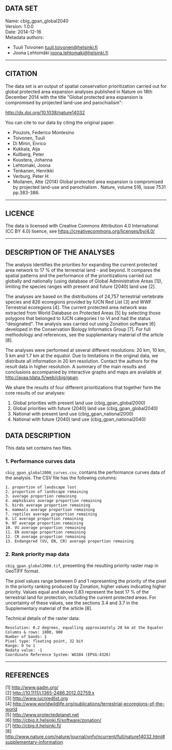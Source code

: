 ## DATA SET

Name: cbig_gpan_global2040  
Version: 1.0.0  
Date: 2014-12-16  
Metadata authors:  
+ Tuuli Toivonen <tuuli.toivonen@helsinki.fi>
+ Joona Lehtomäki <joona.lehtomaki@helsinki.fi>

******************************

## CITATION

The data set is an output of spatial conservation prioritization carried out for global protected
area expansion analyses published in Nature on 18th December 2014 with the title "Global protected
area expansion is compromised by projected land-use and parochialism":

http://dx.doi.org/10.1038/nature14032

You can cite to our data by citing the original paper:

  - Pouzols, Federico Montesino
  - Toivonen, Tuuli
  - Di Minin, Enrico
  - Kukkala, Aija
  - Kullberg, Peter
  - Kuustera, Johanna
  - Lehtomaki, Joona
  - Tenkanen, Henrikki
  - Verburg, Peter H.
  - Moilanen, Atte
 (2014) Global protected area expansion is compromised by projected land-use and parochialism
. Nature, volume 516, issue 7531 pp.383-386. 

******************************

## LICENCE

The data is licensed with Creative Commons Attribution 4.0 International (CC BY 4.0) lisence, see
https://creativecommons.org/licenses/by/4.0/

******************************

## DESCRIPTION OF THE ANALYSES

The analysis identifies the priorities for expanding the current protected area network to 17 % of
the terrestrial land - and beyond. It compares the spatial patterns and the performance of the
prioritizations carried out globally and nationally (using database of Global Administrative Areas
[1]), limiting the species ranges with present and future (2040) land use [2].

The analyses are based on the distributions of 24,757 terrestrial vertebrate species and 826
ecoregions provided by IUCN Red List [3] and WWF Terrestrial ecoregions [4]. The current protected
area network was extracted from World Database on Protected Areas [5] by selecting those polygons
that belonged to IUCN categories I to VI and had the status "designated". The analysis was carried
out using Zonation software [6] developed in the Conservation Biology Informatics Group [7]. For
full methodology and references, see the supplementary material of the article [8].

The analyses were performed at several different resolutions: 20 km, 10 km, 5 km and 1.7 km at the
equator.  Due to limitations in the original data, we distribute all information in 20 km
resolution. Contact the authors for the result data in higher resolution. A summary of the main
results and conclusions accompanied by interactive graphs and maps are available at
http://avaa.tdata.fi/web/cbig/gpan.

We share the results of four different prioritizations that together form the core results of our
analyses:

1. Global priorities with present land use (cbig_gpan_global2000)
2. Global priorities with future (2040) land use (cbig_gpan_global2040)
3. National with present land use (cbig_gpan_national2000)
4. National with future (2040) land use (cbig_gpan_national2040)

## DATA DESCRIPTION

This data set contains two files.
 
### 1. Performance curves data

`cbig_gpan_global2000_curves.csv`, contains the performance curves data of the analysis.
The CSV file has the following columns:

    1. proportion of landscape lost
    2. proportion of landscape remaining
    3. average proportion remaining
    4. amphibians average proportion remaining
    5. birds average proportion remaining
    6. mammals average proportion remaining
    7. reptiles average proportion remaining
    8. LC average proportion remaining
    9. NT average proportion remaining
    10. VU average proportion remaining
    11. EN average proportion remaining
    12. CR average proportion remaining
    13. Endangered (VU, EN, CR) average proportion remaining

### 2. Rank priority map data

`cbig_gpan_global2000.tif`, presenting the resulting priority raster map in GeoTIFF format.

The pixel values range between 0 and 1 representing the priority of the pixel in the priority
ranking produced by Zonation, higher values indicating higher priority. Values equal and above 0.83
represent the best 17 % of the terrestrial land for protection, including the current protected
areas. For uncertainty of these values, see the sections 3.4 and 3.7 in the Supplementary material
of the article [8].

Technical details of the raster data:

    Resolution: 0.2 degrees, equalling approximately 20 km at the Equator
    Columns & rows: 1800, 900
    Number of bands: 1
    Pixel type: floating point, 32 bit
    Range: 0 to 1
    Nodata value: -1
    Coordinate Reference System: WGS84 (EPSG:4326)

******************************

## REFERENCES

[1] http://www.gadm.org/  
[2] http://10.1111/j.1365-2486.2012.02759.x  
[3] http://www.iucnredlist.org  
[4] http://www.worldwildlife.org/publications/terrestrial-ecoregions-of-the-world  
[5] http://www.protectedplanet.net  
[6] http://cbig.it.helsinki.fi/software/zonation/  
[7] http://cbig.it.helsinki.fi/  
[8] http://www.nature.com/nature/journal/vnfv/ncurrent/full/nature14032.html#supplementary-information  

